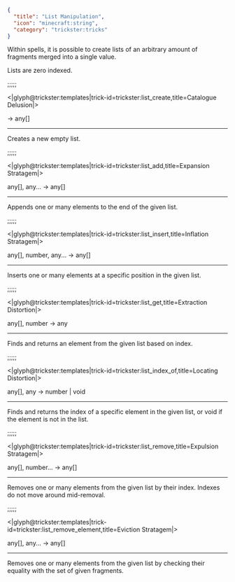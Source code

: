```json
{
  "title": "List Manipulation",
  "icon": "minecraft:string",
  "category": "trickster:tricks"
}
```

Within spells, it is possible to create lists of an arbitrary amount of fragments merged into a single value.


Lists are zero indexed.

;;;;;

<|glyph@trickster:templates|trick-id=trickster:list_create,title=Catalogue Delusion|>

-> any[]

---

Creates a new empty list.

;;;;;

<|glyph@trickster:templates|trick-id=trickster:list_add,title=Expansion Stratagem|>

any[], any... -> any[]

---

Appends one or many elements to the end of the given list.

;;;;;

<|glyph@trickster:templates|trick-id=trickster:list_insert,title=Inflation Stratagem|>

any[], number, any... -> any[]

---

Inserts one or many elements at a specific position in the given list.

;;;;;

<|glyph@trickster:templates|trick-id=trickster:list_get,title=Extraction Distortion|>

any[], number -> any

---

Finds and returns an element from the given list based on index.

;;;;;

<|glyph@trickster:templates|trick-id=trickster:list_index_of,title=Locating Distortion|>

any[], any -> number | void

---

Finds and returns the index of a specific element in the given list, or void if the element is not in the list.

;;;;;

<|glyph@trickster:templates|trick-id=trickster:list_remove,title=Expulsion Stratagem|>

any[], number... -> any[]

---

Removes one or many elements from the given list by their index. Indexes do not move around mid-removal.

;;;;;

<|glyph@trickster:templates|trick-id=trickster:list_remove_element,title=Eviction Stratagem|>

any[], any... -> any[]

---

Removes one or many elements from the given list by checking their equality with the set of given fragments.
